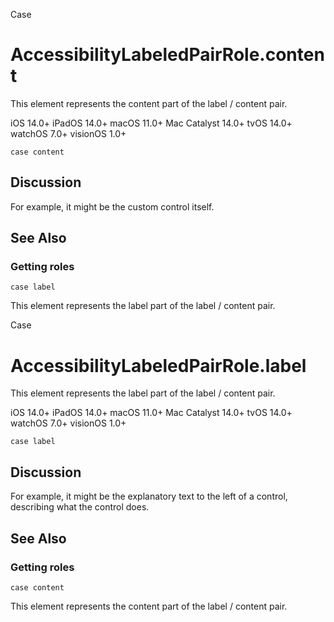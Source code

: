 Case

# AccessibilityLabeledPairRole.content

This element represents the content part of the label / content pair.

iOS 14.0+  iPadOS 14.0+  macOS 11.0+  Mac Catalyst 14.0+  tvOS 14.0+  watchOS
7.0+  visionOS 1.0+

    
    
    case content

## Discussion

For example, it might be the custom control itself.

## See Also

### Getting roles

`case label`

This element represents the label part of the label / content pair.

Case

# AccessibilityLabeledPairRole.label

This element represents the label part of the label / content pair.

iOS 14.0+  iPadOS 14.0+  macOS 11.0+  Mac Catalyst 14.0+  tvOS 14.0+  watchOS
7.0+  visionOS 1.0+

    
    
    case label

## Discussion

For example, it might be the explanatory text to the left of a control,
describing what the control does.

## See Also

### Getting roles

`case content`

This element represents the content part of the label / content pair.

